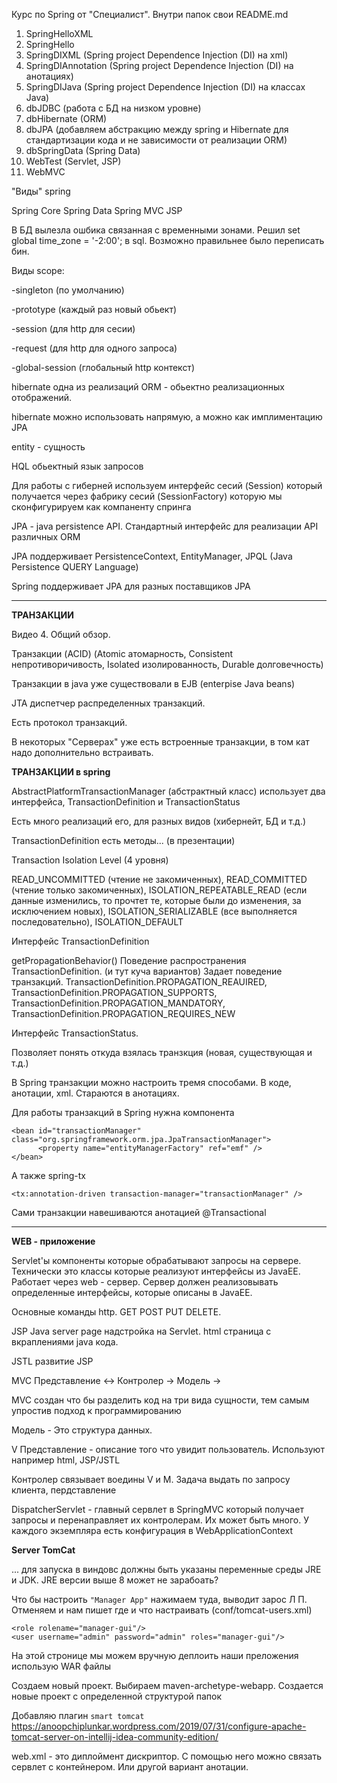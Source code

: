 Курс по Spring от "Специалист". Внутри папок свои README.md
1. SpringHelloXML
2. SpringHello
3. SpringDIXML (Spring project Dependence Injection (DI) на xml)
4. SpringDIAnnotation (Spring project Dependence Injection (DI) на анотациях)
5. SpringDIJava (Spring project Dependence Injection (DI) на классах Java)
6. dbJDBC (работа с БД на низком уровне)
7. dbHibernate (ORM)
8. dbJPA  (добавляем абстракцию между spring и Hibernate для стандартизации кода и не зависимости от реализации ORM)
9. dbSpringData (Spring Data)
10. WebTest (Servlet, JSP)
11. WebMVC


"Виды" spring

Spring Core
Spring Data
Spring MVC
JSP

В БД вылезла ошбика связанная с временными зонами. Решил set global time_zone = '-2:00'; в sql. Возможно правильнее было переписать бин.

Виды scope: 

-singleton (по умолчанию)

-prototype  (каждый раз новый обьект)

-session (для http для сесии)

-request (для http для одного запроса)

-global-session (глобальный http контекст)

hibernate одна из реализаций ORM - обьектно реализационных отображений.

hibernate можно использовать напрямую, а можно как имплиментацию JPA

entity - сущность

HQL обьектный язык запросов

Для работы с гиберней используем интерфейс сесий (Session) который получается через фабрику сесий (SessionFactory) которую мы сконфигурируем как компаненту спринга

JPA - java persistence API. Стандартный интерфейс для реализации API различных ORM

JPA поддерживает PersistenceContext, EntityManager, JPQL (Java Persistence QUERY Language)

Spring поддерживает JPA для разных поставщиков JPA

---------------
**ТРАНЗАКЦИИ**

Видео 4. Общий обзор.

Транзакции (ACID) (Atomic атомарность, Consistent непротиворичивость, Isolated изолированность, Durable долговечность)

Транзакции в java уже существовали в EJB (enterpise Java beans)

JTA диспетчер распределенных транзакций.

Есть протокол транзакций.

В некоторых "Серверах" уже есть встроенные транзакции, в том кат надо дополнительно встраивать.

**ТРАНЗАКЦИИ в spring**

AbstractPlatformTransactionManager (абстрактный класс) использует два интерфейса, TransactionDefinition и TransactionStatus

Есть много реализаций его, для разных видов (хибернейт, БД и т.д.)
 
TransactionDefinition есть методы... (в презентации)

Transaction Isolation Level  (4 уровня)

READ_UNCOMMITTED (чтение не закомиченных), READ_COMMITTED (чтение только закомиченных), ISOLATION_REPEATABLE_READ (если данные изменились, то прочтет те, которые были до изменения, за исключением новых), ISOLATION_SERIALIZABLE (все выполняется последовательно), ISOLATION_DEFAULT

Интерфейс TransactionDefinition

getPropagationBehavior() Поведение распространения TransactionDefinition. (и тут куча вариантов) Задает поведение транзакций.
TransactionDefinition.PROPAGATION_REAUIRED, TransactionDefinition.PROPAGATION_SUPPORTS, TransactionDefinition.PROPAGATION_MANDATORY, TransactionDefinition.PROPAGATION_REQUIRES_NEW

Интерфейс TransactionStatus. 

Позволяет понять откуда взялась транзкция (новая, существующая и т.д.)

В Spring транзакции можно настроить тремя способами. В коде, анотации, xml. Стараются в анотациях. 

Для работы транзакций в Spring нужна компонента 

	<bean id="transactionManager" class="org.springframework.orm.jpa.JpaTransactionManager">
          <property name="entityManagerFactory" ref="emf" />
    </bean>
    
А также spring-tx

    <tx:annotation-driven transaction-manager="transactionManager" />
    
Сами транзакции навешиваются анотацией @Transactional    

---------------------------------------------

**WEB - приложение**

Servlet'ы компоненты которые обрабатывают запросы на сервере. Технически это классы которые реализуют интерфейсы из JavaEE. Работает через web - сервер. 
Сервер должен реализовывать определенные интерфейсы, которые описаны в JavaEE. 

Основные команды http. GET POST PUT DELETE.

JSP Java server page надстройка на Servlet. html страница с вкраплениями java кода.

JSTL развитие JSP

MVC  Представление <-> Контролер -> Модель ->

MVC создан что бы разделить код на три вида сущности, тем самым упростив подход к программированию

Модель - Это структура данных.

V Представление - описание того что увидит пользователь. Используют например html, JSP/JSTL

Контролер связывает воедины V и M. Задача выдать по запросу клиента, пердставление

DispatcherServlet - главный сервлет в SpringMVC который получает запросы и перенаправляет их контролерам. Их может быть много. 
У каждого экземпляра есть конфигурация в WebApplicationContext

**Server TomCat** 

... для запуска в виндовс должны быть указаны переменные 
среды JRE и JDK. JRE версии выше 8 может не зарабоать?

Что бы настроить `"Manager App"` нажимаем туда, выводит зарос Л П.
Отменяем и нам пишет где и что настраивать (conf/tomcat-users.xml)

    <role rolename="manager-gui"/>
    <user username="admin" password="admin" roles="manager-gui"/>		
    
На этой стронице мы можем вручную деплоить наши преложения использую WAR файлы    

Создаем новый проект. Выбираем maven-archetype-webapp. 
Создается новые проект с определенной структурой папок

Добавляю плагин `smart tomcat` https://anoopchiplunkar.wordpress.com/2019/07/31/configure-apache-tomcat-server-on-intellij-idea-community-edition/

web.xml - это диплоймент дискриптор. С помощью него можно связать сервлет с контейнером. Или другой вариант анотации.
    
    	



